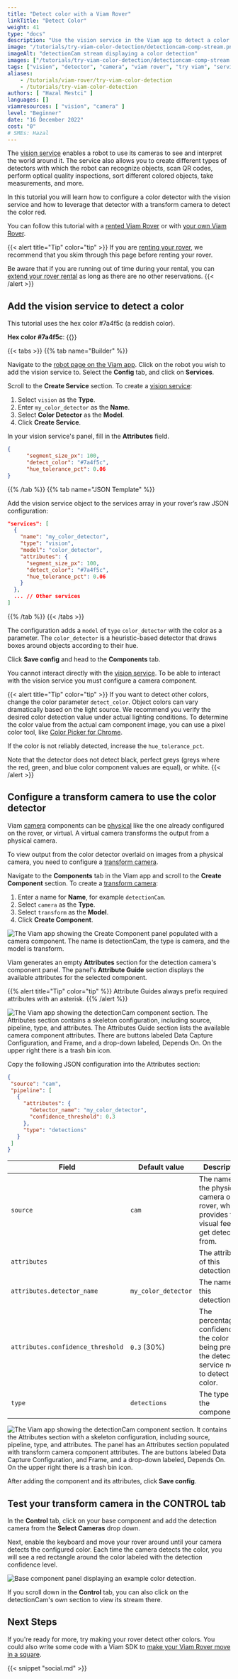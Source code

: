 ```yaml
---
title: "Detect color with a Viam Rover"
linkTitle: "Detect Color"
weight: 41
type: "docs"
description: "Use the vision service in the Viam app to detect a color with the Viam Rover."
image: "/tutorials/try-viam-color-detection/detectioncam-comp-stream.png"
imageAlt: "detectionCam stream displaying a color detection"
images: ["/tutorials/try-viam-color-detection/detectioncam-comp-stream.png"]
tags: ["vision", "detector", "camera", "viam rover", "try viam", "services"]
aliases:
    - /tutorials/viam-rover/try-viam-color-detection
    - /tutorials/try-viam-color-detection
authors: [ "Hazal Mestci" ]
languages: []
viamresources: [ "vision", "camera" ]
level: "Beginner"
date: "16 December 2022"
cost: "0"
# SMEs: Hazal
---
```


The [vision service](/services/vision/) enables a robot to use its cameras to see and interpret the world around it.
The service also allows you to create different types of detectors with which the robot can recognize objects, scan QR codes, perform optical quality inspections, sort different colored objects, take measurements, and more.

In this tutorial you will learn how to configure a color detector with the vision service and how to leverage that detector with a transform camera to detect the color red.

You can follow this tutorial with a [rented Viam Rover](https://app.viam.com/try) or with [your own Viam Rover](/try-viam/rover-resources/).

{{< alert title="Tip" color="tip" >}}
If you are [renting your rover](https://app.viam.com/try), we recommend that you skim through this page before renting your rover.

Be aware that if you are running out of time during your rental, you can [extend your rover rental](/try-viam/reserve-a-rover/#extend-your-reservation) as long as there are no other reservations.
{{< /alert >}}

## Add the vision service to detect a color

This tutorial uses the hex color #7a4f5c (a reddish color).

**Hex color #7a4f5c**: {{<imgproc src="/tutorials/try-viam-color-detection/7a4f5c.png" resize="300x" declaredimensions=true alt="A color swatch for the color that you will be detecting with your color detector. It's a reddish, maroon color.">}}

{{< tabs >}}
{{% tab name="Builder" %}}

Navigate to the [robot page on the Viam app](https://app.viam.com/robots).
Click on the robot you wish to add the vision service to.
Select the **Config** tab, and click on **Services**.

Scroll to the **Create Service** section.
To create a [vision service](/services/vision/):

1. Select `vision` as the **Type**.
2. Enter `my_color_detector` as the **Name**.
3. Select **Color Detector** as the **Model**.
4. Click **Create Service**.

In your vision service's panel, fill in the **Attributes** field.

``` json {class="line-numbers linkable-line-numbers"}
{
      "segment_size_px": 100,
      "detect_color": "#7a4f5c",
      "hue_tolerance_pct": 0.06
}
```

{{% /tab %}}
{{% tab name="JSON Template" %}}

Add the vision service object to the services array in your rover’s raw JSON configuration:

``` json {class="line-numbers linkable-line-numbers"}
"services": [
  {
    "name": "my_color_detector",
    "type": "vision",
    "model": "color_detector",
    "attributes": {
      "segment_size_px": 100,
      "detect_color": "#7a4f5c",
      "hue_tolerance_pct": 0.06
    }
  },
  ... // Other services
]
```

{{% /tab %}}
{{< /tabs >}}

The configuration adds a `model` of `type` `color_detector` with the color as a parameter.
The `color_detector` is a heuristic-based detector that draws boxes around objects according to their hue.

Click **Save config** and head to the **Components** tab.

You cannot interact directly with the [vision service](/services/vision/).
To be able to interact with the vision service you must configure a camera component.

{{< alert title="Tip" color="tip" >}}
If you want to detect other colors, change the color parameter `detect_color`.
Object colors can vary dramatically based on the light source.
We recommend you verify the desired color detection value under actual lighting conditions.
To determine the color value from the actual cam component image, you can use a pixel color tool, like [Color Picker for Chrome](https://chrome.google.com/webstore/detail/color-picker-for-chrome/clldacgmdnnanihiibdgemajcfkmfhia).

If the color is not reliably detected, increase the `hue_tolerance_pct`.

Note that the detector does not detect black, perfect greys (greys where the red, green, and blue color component values are equal), or white.
{{< /alert >}}

## Configure a transform camera to use the color detector

Viam [camera](/components/camera/) components can be [physical](/components/camera/webcam/) like the one already configured on the rover, or virtual.
A virtual camera transforms the output from a physical camera.

To view output from the color detector overlaid on images from a physical camera, you need to configure a [transform camera](/components/camera/transform/).

Navigate to the **Components** tab in the Viam app and scroll to the **Create Component** section.
To create a [transform camera](/components/camera/transform/):

1. Enter a name for **Name**, for example `detectionCam`.
2. Select `camera` as the **Type**.
3. Select `transform` as the **Model**.
4. Click **Create Component**.

![The Viam app showing the Create Component panel populated with a camera component. The name is detectionCam, the type is camera, and the model is transform.](/tutorials/try-viam-color-detection/create-component-pane.png)

Viam generates an empty **Attributes** section for the detection camera's component panel.
The panel's **Attribute Guide** section displays the available attributes for the selected component.

{{% alert title="Tip" color="tip" %}}
Attribute Guides always prefix required attributes with an asterisk.
{{% /alert %}}

![The Viam app showing the detectionCam component section. The Attributes section contains a skeleton configuration, including source, pipeline, type, and attributes. The Attributes Guide section lists the available camera component attributes. There are buttons labeled Data Capture Configuration, and Frame, and a drop-down labeled, Depends On. On the upper right there is a trash bin icon.](/tutorials/try-viam-color-detection/empty-detectioncam-component-panel.png)

Copy the following JSON configuration into the Attributes section:

```json {class="line-numbers linkable-line-numbers"}
{
 "source": "cam",
 "pipeline": [
   {
     "attributes": {
       "detector_name": "my_color_detector",
       "confidence_threshold": 0.3
     },
     "type": "detections"
   }
 ]
}
```

| Field | Default value | Description |
| ----- | ------------- | ----------- |
| `source` | `cam` | The name of the physical camera on the rover, which provides the visual feed to get detections from. |
| `attributes` | | The attributes of this detectionCam. |
| `attributes.detector_name` | `my_color_detector` | The name of this detectionCam. |
| `attributes.confidence_threshold` | `0.3` (30%) | The percentage of confidence in the color being present the detection service needs to detect a color. |
| `type` | `detections` | The type of the component. |

![The Viam app showing the detectionCam component section. It contains the Attributes section with a skeleton configuration, including source, pipeline, type, and attributes. The panel has an Attributes section populated with transform camera component attributes. The are buttons labeled Data Capture Configuration, and Frame, and a drop-down labeled, Depends On. On the upper right there is a trash bin icon.](/tutorials/try-viam-color-detection/detectioncam-component-panel.png)

After adding the component and its attributes, click **Save config**.

## Test your transform camera in the CONTROL tab

In the **Control** tab, click on your base component and add the detection camera from the **Select Cameras** drop down.

Next, enable the keyboard and move your rover around until your camera detects the configured color.
Each time the camera detects the color, you will see a red rectangle around the color labeled with the detection confidence level.

![Base component panel displaying an example color detection.](/tutorials/try-viam-color-detection/detected-example.png)

If you scroll down in the **Control** tab, you can also click on the detectionCam's own section to view its stream there.

## Next Steps

If you're ready for more, try making your rover detect other colors.
You could also write some code with a Viam SDK to [make your Viam Rover move in a square](/tutorials/get-started/try-viam-sdk/).

{{< snippet "social.md" >}}
